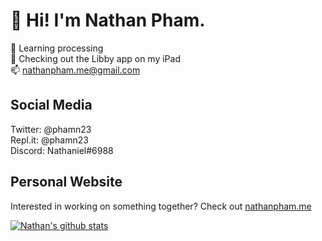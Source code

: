# 👋 Hi! I'm Nathan Pham.
🥳 Learning processing      
📙 Checking out the Libby app on my iPad    
📫 [nathanpham.me@gmail.com](mailto:nathanpham.me@gmail.com) 

## Social Media
Twitter: @phamn23  
Repl.it: @phamn23  
Discord: Nathaniel#6988  

## Personal Website
Interested in working on something together? Check out [nathanpham.me](https://nathanpham.me)

[![Nathan's github stats](https://github-readme-stats.vercel.app/api?username=nathan-pham&theme=radical&show_icons=true)](https://github.com/anuraghazra/github-readme-stats)
